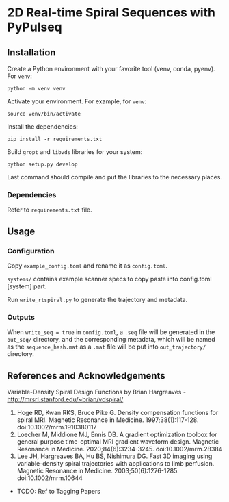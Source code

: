 # 2D Real-time Spiral Sequences with PyPulseq

## Installation

Create a Python environment with your favorite tool (venv, conda, pyenv). For `venv`:

```python -m venv venv```

Activate your environment. For example, for `venv`:

```source venv/bin/activate```

Install the dependencies:

```pip install -r requirements.txt```

Build `gropt` and `libvds` libraries for your system:

```python setup.py develop```

Last command should compile and put the libraries to the necessary places.

### Dependencies

Refer to `requirements.txt` file.

## Usage

### Configuration

Copy `example_config.toml` and rename it as `config.toml`.

`systems/` contains example scanner specs to copy paste into config.toml [system] part.

Run `write_rtspiral.py` to generate the trajectory and metadata.

### Outputs

When `write_seq = true` in `config.toml`, a `.seq` file will be generated in the `out_seq/` directory, and the corresponding metadata, which will be named as the `sequence_hash.mat` as a `.mat` file will be put into `out_trajectory/` directory.

## References and Acknowledgements

Variable-Density Spiral Design Functions by Brian Hargreaves - http://mrsrl.stanford.edu/~brian/vdspiral/

1. Hoge RD, Kwan RKS, Bruce Pike G. Density compensation functions for spiral MRI. Magnetic Resonance in Medicine. 1997;38(1):117-128. doi:10.1002/mrm.1910380117
2. Loecher M, Middione MJ, Ennis DB. A gradient optimization toolbox for general purpose time-optimal MRI gradient waveform design. Magnetic Resonance in Medicine. 2020;84(6):3234-3245. doi:10.1002/mrm.28384
3. Lee JH, Hargreaves BA, Hu BS, Nishimura DG. Fast 3D imaging using variable-density spiral trajectories with applications to limb perfusion. Magnetic Resonance in Medicine. 2003;50(6):1276-1285. doi:10.1002/mrm.10644

- TODO: Ref to Tagging Papers

